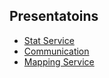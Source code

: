 ## Presentatoins

 * [Stat Service](https://gitpitch.com/nicolas-leydet/presentations/master?grs=github&t=beige&p=stat_service)
 * [Communication](https://gitpitch.com/nicolas-leydet/presentations/master?grs=github&t=beige&p=communication)
 * [Mapping Service](https://gitpitch.com/nicolas-leydet/presentations/master?grs=github&t=beige&p=mapping)
